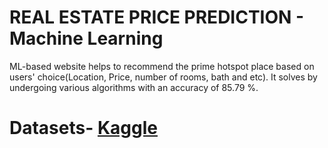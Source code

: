 # REAL ESTATE PRICE PREDICTION - Machine Learning

ML-based website helps to recommend the prime hotspot place  based on users' choice(Location, Price, number of rooms, bath and etc).
It solves by undergoing various algorithms with an accuracy of 85.79 %.

# Datasets- [Kaggle](https://www.kaggle.com/code/ameythakur20/bangalore-house-price-prediction-model)
